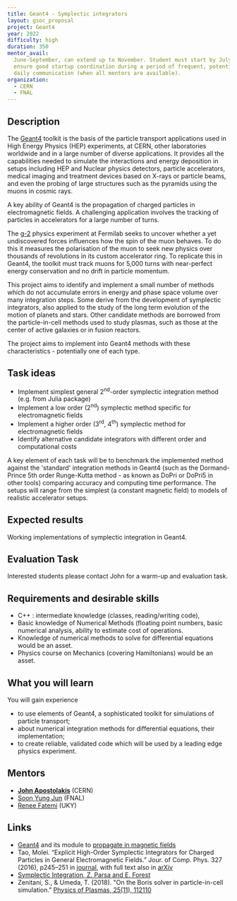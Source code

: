 ```yaml
---
title: Geant4 - Symplectic integrators
layout: gsoc_proposal
project: Geant4
year: 2022
difficulty: high
duration: 350
mentor_avail:
  June-September, can extend up to November. Student must start by July 1, to
  ensure good startup coordination during a period of frequent, potentially
  daily communication (when all mentors are available).
organization:
  - CERN
  - FNAL
---
```


## Description

The [Geant4][geant4] toolkit is the basis of the particle transport applications
used in High Energy Physics (HEP) experiments, at CERN, other laboratories
worldwide and in a large number of diverse applications. It provides all the
capabilities needed to simulate the interactions and energy deposition in setups
including HEP and Nuclear physics detectors, particle accelerators, medical
imaging and treatment devices based on X-rays or particle beams, and even the
probing of large structures such as the pyramids using the muons in cosmic rays.

A key ability of Geant4 is the propagation of charged particles in
electromagnetic fields. A challenging application involves the tracking of
particles in accelerators for a large number of turns.

The [g-2][g2] physics experiment at Fermilab seeks to uncover whether a yet
undiscovered forces influences how the spin of the muon behaves. To do this it
measures the polarisation of the muon to seek new physics over thousands of
revolutions in its custom accelerator ring. To replicate this in Geant4, the
toolkit must track muons for 5,000 turns with near-perfect energy conservation
and no drift in particle momentum.

This project aims to identify and implement a small number of methods which do
not accumulate errors in energy and phase space volume over many integration
steps. Some derive from the development of symplectic integrators, also applied
to the study of the long term evolution of the motion of planets and stars.
Other candidate methods are borrowed from the particle-in-cell methods used to
study plasmas, such as those at the center of active galaxies or in fusion
reactors.

The project aims to implement into Geant4 methods with these characteristics -
potentially one of each type.

## Task ideas

- Implement simplest general 2<sup>nd</sup>-order symplectic integration method
  (e.g. from Julia package)
- Implement a low order (2<sup>nd</sup>) symplectic method specific for
  electromagnetic fields
- Implement a higher order (3<sup>rd</sup>, 4<sup>th</sup>) symplectic method
  for electromagnetic fields
- Identify alternative candidate integrators with different order and
  computational costs

A key element of each task will be to benchmark the implemented method against
the 'standard' integration methods in Geant4 (such as the Dormand-Prince 5th
order Runge-Kutta method - as known as DoPri or DoPri5 in other tools) comparing
accuracy and computing time performance. The setups will range from the simplest
(a constant magnetic field) to models of realistic accelerator setups.

## Expected results

Working implementations of symplectic integration in Geant4.

## Evaluation Task

Interested students please contact John for a warm-up and evaluation task.

## Requirements and desirable skills

- C++ : intermediate knowledge (classes, reading/writing code),
- Basic knowledge of Numerical Methods (floating point numbers, basic numerical
  analysis, ability to estimate cost of operations.
- Knowledge of numerical methods to solve for differential equations would be an
  asset.
- Physics course on Mechanics (covering Hamiltonians) would be an asset.

## What you will learn

You will gain experience

- to use elements of Geant4, a sophisticated toolkit for simulations of particle
  transport;
- about numerical integration methods for differential equations, their
  implementation;
- to create reliable, validated code which will be used by a leading edge
  physics experiment.

## Mentors

- **[John Apostolakis](mailto:john.apostolakis@cern.ch)** (CERN)
- [Soon Yung Jun](mailto:syjun@fnal.gov) (FNAL)
- [Renee Fatemi](mailto:renee.fatemi@uky.edu) (UKY)

## Links

- [Geant4](https://cern.ch/geant4/) and its module to [propagate in magnetic
  fields][field_propagation]
- Tao, Molei. “Explicit High-Order Symplectic Integrators for Charged Particles
  in General Electromagnetic Fields.” Jour. of Comp. Phys. 327 (2016), p245–251
  in [journal](https://doi.org/10.1016/j.jcp.2016.09.047), with full text also
  in [arXiv](https://arxiv.org/abs/1605.01458)
- [Symplectic Integration, Z. Parsa and E. Forest](https://www.bnl.gov/isd/documents/14517.pdf)
- Zenitani, S., & Umeda, T. (2018). "On the Boris solver in particle-in-cell
  simulation." [Physics of Plasmas, 25(11), 112110](https://doi.org/10.1063/1.5051077)

[geant4]: https://geant4.web.cern.ch
[g2]: https://muon-g-2.fnal.gov
[field_propagation]:
  https://indico.cern.ch/event/1014059/contributions/4307722/attachments/2254579/3825301/MagneticField2021.pdf

